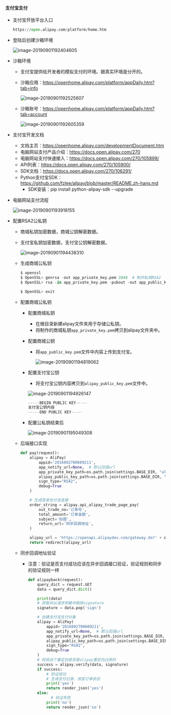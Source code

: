 #### 支付宝支付

- 支付宝开放平台入口

  ```python
  https://open.alipay.com/platform/home.htm
  ```

- 登陆后创建沙箱环境

  ![image-20190901192404605](/Users/apple/qianfeng/授课/sz1903/day06/资料/day06.assets/image-20190901192404605.png)

- 沙箱环境

  - 支付宝提供给开发者的模拟支付的环境。跟真实环境是分开的。

  - 沙箱应用：https://openhome.alipay.com/platform/appDaily.htm?tab=info

    ![image-20190901192525607](/Users/apple/qianfeng/授课/sz1903/day06/资料/day06.assets/image-20190901192525607.png)

  - 沙箱账号：https://openhome.alipay.com/platform/appDaily.htm?tab=account

    ![image-20190901192605359](/Users/apple/qianfeng/授课/sz1903/day06/资料/day06.assets/image-20190901192605359.png)

- 支付宝开发文档

  - 文档主页：https://openhome.alipay.com/developmentDocument.htm
  - 电脑网站支付产品介绍：https://docs.open.alipay.com/270
  - 电脑网站支付快速接入：https://docs.open.alipay.com/270/105899/
  - API列表：https://docs.open.alipay.com/270/105900/
  - SDK文档：https://docs.open.alipay.com/270/106291/
  - Python支付宝SDK：https://github.com/fzlee/alipay/blob/master/README.zh-hans.md
    - SDK安装：pip install python-alipay-sdk --upgrade

- 电脑网站支付流程

  ![image-20190901193918155](/Users/apple/qianfeng/授课/sz1903/day06/资料/day06.assets/image-20190901193918155.png)



- 配置RSA2公私钥

  - 商城私钥加密数据，商城公钥解密数据。

  - 支付宝私钥加密数据，支付宝公钥解密数据。

    ![image-20190901194438310](/Users/apple/qianfeng/授课/sz1903/day06/资料/day06.assets/image-20190901194438310.png)

  - 生成商城公私钥

    ```python
    $ openssl
    $ OpenSSL> genrsa -out app_private_key.pem 2048  # 制作私钥RSA2
    $ OpenSSL> rsa -in app_private_key.pem -pubout -out app_public_key.pem # 导出公钥
    
    $ OpenSSL> exit
    ```

  - 配置商城公私钥

    - 配置商城私钥

      - 在根目录新建alipay文件夹用于存储公私钥。
      - 将制作的商城私钥`app_private_key.pem`拷贝到alipay文件夹中。

    - 配置商城公钥

      - 将`app_public_key.pem`文件中内容上传到支付宝。

        ![image-20190901194819062](/Users/apple/qianfeng/授课/sz1903/day06/资料/day06.assets/image-20190901194819062.png)

    - 配置支付宝公钥

      - 将支付宝公钥内容拷贝到`alipay_public_key.pem`文件中。

      ![image-20190901194926147](/Users/apple/qianfeng/授课/sz1903/day06/资料/day06.assets/image-20190901194926147.png)

      ```python
      -----BEGIN PUBLIC KEY-----
      支付宝公钥内容
      -----END PUBLIC KEY-----
      ```

    - 配置公私钥结束后

      ![image-20190901195049308](/Users/apple/qianfeng/授课/sz1903/day06/资料/day06.assets/image-20190901195049308.png)

    

  - 后端接口实现

    ```python
    def pay(request):
        alipay = AliPay(
            appid='2016092700609211',
            app_notify_url=None,  # 默认回调url
            app_private_key_path=os.path.join(settings.BASE_DIR, "alipay/app_private_key.pem"),
            alipay_public_key_path=os.path.join(settings.BASE_DIR, "alipay/alipay_public_key.pem"),
            sign_type="RSA2",
            debug=True
        )
    
        # 生成登录支付宝连接
        order_string = alipay.api_alipay_trade_page_pay(
            out_trade_no='订单号',
            total_amount='订单金额',
            subject='标题',
            return_url='同步回调地址',
        )
    
        alipay_url = 'https://openapi.alipaydev.com/gateway.do?' + order_string
        return redirect(alipay_url)
    ```

  - 同步回调地址验证

    - 注意：验证是否支付成功应该在异步回调接口验证，验证规则和同步的验证规则一样

      ```python
      def alipayback(request):
          query_dict = request.GET
          data = query_dict.dict()
      
          print(data)
          # 获取并从请求参数中剔除signature
          signature = data.pop('sign')
      
          # 创建支付宝支付对象
          alipay = AliPay(
              appid='2016092700609211',
              app_notify_url=None,  # 默认回调url
              app_private_key_path=os.path.join(settings.BASE_DIR, "alipay/app_private_key.pem"),
              alipay_public_key_path=os.path.join(settings.BASE_DIR, "alipay/alipay_public_key.pem"),
              sign_type="RSA2",
              debug=True
          )
          # 校验这个重定向是否是alipay重定向过来的
          success = alipay.verify(data, signature)
          if success:
              #	验证成功
              # 生成支付记录，改变订单状态
              print('yes')
              return render_json('yes')
          else:
            	# 验证失败
              print('no')
              return render_json('no')
      ```

      